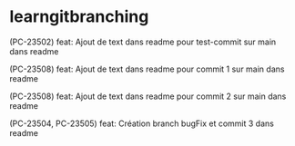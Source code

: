 # learngitbranching

(PC-23502) feat: Ajout de text dans readme pour test-commit sur main dans readme

(PC-23508) feat: Ajout de text dans readme pour commit 1 sur main dans readme

(PC-23508) feat: Ajout de text dans readme pour commit 2 sur main dans readme

(PC-23504, PC-23505) feat: Création branch bugFix et commit 3 dans readme
